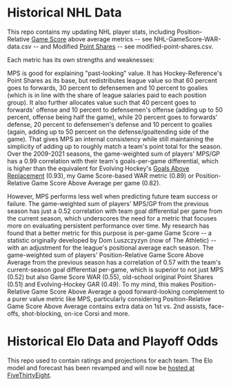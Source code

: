 # Historical NHL Data
This repo contains my updating NHL player stats, including Position-Relative [Game Score](https://hockey-graphs.com/2016/07/13/measuring-single-game-productivity-an-introduction-to-game-score/) above average metrics -- see NHL-GameScore-WAR-data.csv -- and Modified [Point Shares](https://www.hockey-reference.com/about/point_shares.html) -- see modified-point-shares.csv.

Each metric has its own strengths and weaknesses:

MPS is good for explaining "past-looking" value. It has Hockey-Reference's Point Shares as its base, but redistributes league value so that 60 percent goes to forwards, 30 percent to defensemen and 10 percent to goalies (which is in line with the share of league salaries paid to each position group). It also further allocates value such that 40 percent goes to forwards' offense and 10 percent to defensemen's offense (adding up to 50 percent, offense being half the game), while 20 percent goes to forwards' defense, 20 percent to defensemen's defense and 10 percent to goalies (again, adding up to 50 percent on the defense/goaltending side of the game). That gives MPS an internal consistency while still maintaining the simplicity of adding up to roughly match a team's point total for the season. Over the 2009-2021 seasons, the game-weighted sum of players' MPS/GP has a 0.99 correlation with their team's goals-per-game differential, which is higher than the equivalent for Evolving Hockey's [Goals Above Replacement](https://evolving-hockey.com/glossary/goals-above-replacement/) (0.93), my Game Score-based WAR metric (0.89) or Position-Relative Game Score Above Average per game (0.82).

However, MPS performs less well when predicting future team success or failure. The game-weighted sum of players' MPS/GP from the previous season has just a 0.52 correlation with team goal differential per game from the current season, which underscores the need for a metric that focuses more on evaluating persistent performance over time. My research has found that a better metric for this purpose is per-game Game Score -- a statistic originally developed by Dom Luszczyzyn (now of The Athletic) -- with an adjustment for the league's positional average each season. The game-weighted sum of players' Position-Relative Game Score Above Average from the previous season has a correlation of 0.57 with the team's current-season goal differential per-game, which is superior to not just MPS (0.52) but also Game Score WAR (0.55), old-school original Point Shares (0.51) and Evolving-Hockey GAR (0.49). To my mind, this makes Position-Relative Game Score Above Average a good forward-looking complement to a purer value metric like MPS, particularly considering Position-Relative Game Score Above Average contains extra data on 1st vs. 2nd assists, face-offs, shot-blocking, on-ice Corsi and more.

# Historical Elo Data and Playoff Odds

This repo used to contain ratings and projections for each team. The Elo model and forecast has been revamped and will now be [hosted at FiveThirtyEight](https://projects.fivethirtyeight.com/2022-nhl-predictions/).

